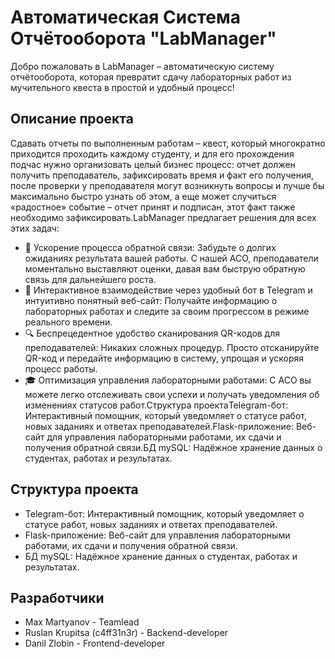 # Автоматическая Система Отчётооборота "LabManager"

Добро пожаловать в LabManager – автоматическую систему отчётооборота, которая превратит сдачу лабораторных работ из мучительного квеста в простой и удобный процесс!

## Описание проекта

Сдавать отчеты по выполненным работам – квест, который многократно приходится проходить каждому студенту, и для его прохождения подчас нужно организовать целый бизнес процесс: отчет должен получить преподаватель, зафиксировать время и факт его получения, после проверки у преподавателя могут возникнуть вопросы и лучше бы максимально быстро узнать об этом, а еще может случиться «радостное» событие – отчет принят и подписан, этот факт также необходимо зафиксировать.LabManager предлагает решения для всех этих задач:
- 🚀 Ускорение процесса обратной связи: Забудьте о долгих ожиданиях результата вашей работы. С нашей АСО, преподаватели моментально выставляют оценки, давая вам быструю обратную связь для дальнейшего роста.
- 💬 Интерактивное взаимодействие через удобный бот в Telegram и интуитивно понятный веб-сайт: Получайте информацию о лабораторных работах и следите за своим прогрессом в режиме реального времени.
- 🔍 Беспрецедентное удобство сканирования QR-кодов для преподавателей: Никаких сложных процедур. Просто отсканируйте QR-код и передайте информацию в систему, упрощая и ускоряя процесс работы.
- 🎓 Оптимизация управления лабораторными работами: С АСО вы можете легко отслеживать свои успехи и получать уведомления об изменениях статусов работ.Структура проектаTelegram-бот: Интерактивный помощник, который уведомляет о статусе работ, новых заданиях и ответах преподавателей.Flask-приложение: Веб-сайт для управления лабораторными работами, их сдачи и получения обратной связи.БД mySQL: Надёжное хранение данных о студентах, работах и результатах.

## Структура проекта

- Telegram-бот: Интерактивный помощник, который уведомляет о статусе работ, новых заданиях и ответах преподавателей.
- Flask-приложение: Веб-сайт для управления лабораторными работами, их сдачи и получения обратной связи.
- БД mySQL: Надёжное хранение данных о студентах, работах и результатах.

## Разработчики

- Max Martyanov - Teamlead
- Ruslan Krupitsa (c4ff31n3r) - Backend-developer
- Danil Zlobin - Frontend-developer
